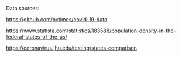 





Data sources:

https://github.com/nytimes/covid-19-data

https://www.statista.com/statistics/183588/population-density-in-the-federal-states-of-the-us/

https://coronavirus.jhu.edu/testing/states-comparison